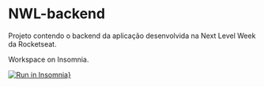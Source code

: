 # NWL-backend
Projeto contendo o backend da aplicação desenvolvida na Next Level Week da Rocketseat.

Workspace on Insomnia.

[![Run in Insomnia}](https://insomnia.rest/images/run.svg)](https://insomnia.rest/run/?label=eColeta&uri=https%3A%2F%2Fgithub.com%2Faugustoost%2FNWL-backend%2Fblob%2Fmaster%2FInsomnia.har)
